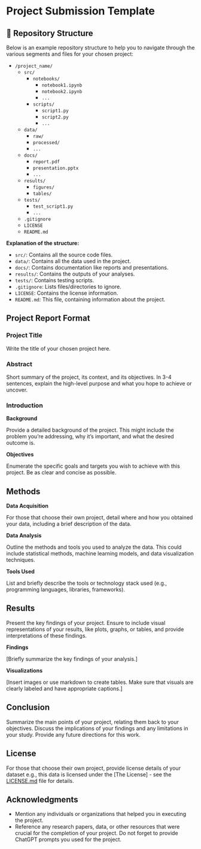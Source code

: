 # Project Submission Template

## 📁 Repository Structure
Below is an example repository structure to help you to navigate through the various segments and files for your chosen project:

- `/project_name/`
    - `src/`
        - `notebooks/`
            - `notebook1.ipynb`
            - `notebook2.ipynb`
            - `...`
        - `scripts/`
            - `script1.py`
            - `script2.py`
            - `...`
    - `data/`
        - `raw/`
        - `processed/`
        - `...`
    - `docs/`
        - `report.pdf`
        - `presentation.pptx`
        - `...`
    - `results/`
        - `figures/`
        - `tables/`
    - `tests/`
        - `test_script1.py`
        - `...`
    - `.gitignore`
    - `LICENSE`
    - `README.md`

**Explanation of the structure:**

- `src/`: Contains all the source code files.
- `data/`: Contains all the data used in the project.
- `docs/`: Contains documentation like reports and presentations.
- `results/`: Contains the outputs of your analyses.
- `tests/`: Contains testing scripts.
- `.gitignore`: Lists files/directories to ignore.
- `LICENSE`: Contains the license information.
- `README.md`: This file, containing information about the project.

## Project Report Format

### Project Title

Write the title of your chosen project here.

### Abstract

Short summary of the project, its context, and its objectives. In 3-4 sentences, explain the high-level purpose and what you hope to achieve or uncover.

### Introduction

**Background**

Provide a detailed background of the project. This might include the problem you’re addressing, why it’s important, and what the desired outcome is.

**Objectives**

Enumerate the specific goals and targets you wish to achieve with this project. Be as clear and concise as possible.

## Methods

**Data Acquisition**

For those that choose their own project, detail where and how you obtained your data, including a brief description of the data.

**Data Analysis**

Outline the methods and tools you used to analyze the data. This could include statistical methods, machine learning models, and data visualization techniques.

**Tools Used**

List and briefly describe the tools or technology stack used (e.g., programming languages, libraries, frameworks).

## Results

Present the key findings of your project. Ensure to include visual representations of your results, like plots, graphs, or tables, and provide interpretations of these findings.

**Findings**

[Briefly summarize the key findings of your analysis.]

**Visualizations**

[Insert images or use markdown to create tables. Make sure that visuals are clearly labeled and have appropriate captions.]

## Conclusion

Summarize the main points of your project, relating them back to your objectives. Discuss the implications of your findings and any limitations in your study. Provide any future directions for this work.

## License

For those that choose their own project, provide license details of your dataset e.g., this data is licensed under the [The License] - see the [LICENSE.md](LICENSE) file for details.

## Acknowledgments
- Mention any individuals or organizations that helped you in executing the project.
- Reference any research papers, data, or other resources that were crucial for the completion of your project. Do not forget to provide ChatGPT prompts you used for the project.

